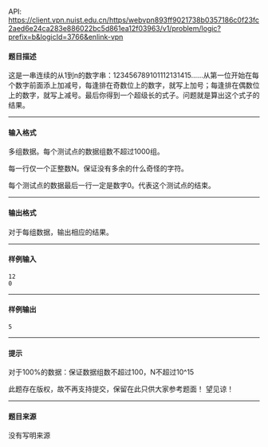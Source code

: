 API: https://client.vpn.nuist.edu.cn/https/webvpn893ff9021738b0357186c0f23fc2aed6e24ca283e886022bc5d861ea12f03963/v1/problem/logic?prefix=b&logicId=3766&enlink-vpn

#### 题目描述

这是一串连续的从1到n的数字串：123456789101112131415......从第一位开始在每个数字前面添上加减号，每逢排在奇数位上的数字，就写上加号；每逢排在偶数位上的数字，就写上减号。最后你得到一个超级长的式子。问题就是算出这个式子的结果。

---

#### 输入格式

多组数据。每个测试点的数据组数不超过1000组。 

每一行仅一个正整数N。保证没有多余的什么奇怪的字符。 

每个测试点的数据最后一行一定是数字0。代表这个测试点的结束。 

---

#### 输出格式

对于每组数据，输出相应的结果。 

---

#### 样例输入
```
12
0
```

---

#### 样例输出
```
5

```

---

#### 提示

对于100%的数据：保证数据组数不超过100，N不超过10^15 

此题存在版权，故不再支持提交，保留在此只供大家参考题面！ 望见谅！

---

#### 题目来源

没有写明来源